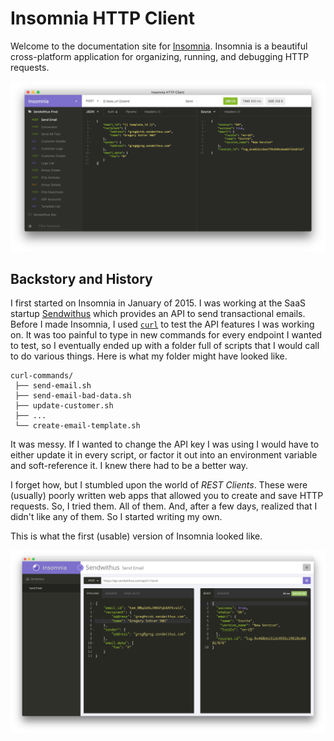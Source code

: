 # Insomnia HTTP Client 

Welcome to the documentation site for [Insomnia](http://insomnia.rest). 
Insomnia is a beautiful cross-platform application for organizing, running, and 
debugging HTTP requests.

![Screenshot of Insomnia HTTP Client](/images/promo.png)


## Backstory and History

I first started on Insomnia in January of 2015. I was working at the SaaS startup 
[Sendwithus](https://www.sendwithus.com) which provides an API to send transactional emails. Before
I made Insomnia, I used [`curl`](https://curl.haxx.se/) to test the API features I was working on.
It was too painful to type in new commands for every endpoint I wanted to test, so I eventually
ended up with a folder full of scripts that I would call to do various things. Here is what my
folder might have looked like.

```
curl-commands/
 ├── send-email.sh
 ├── send-email-bad-data.sh
 ├── update-customer.sh
 ├── ...
 └── create-email-template.sh
```

It was messy. If I wanted to change the API key I was using I would have to either update it in
every script, or factor it out into an environment variable and soft-reference it. I knew there had
to be a better way. 

I forget how, but I stumbled upon the world of _REST Clients_. These were (usually) poorly written
web apps that allowed you to create and save HTTP requests. So, I tried them. All of them. And,
after a few days, realized that I didn't like any of them. So I started writing my own.

This is what the first (usable) version of Insomnia looked like.

![First version of Insomnia Chrome](/images/first-version.png)
